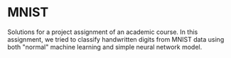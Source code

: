 # MNIST
Solutions for a project assignment of an academic course. In this assignment, we tried to classify handwritten digits from MNIST data using both "normal" machine learning and simple neural network model.
  
